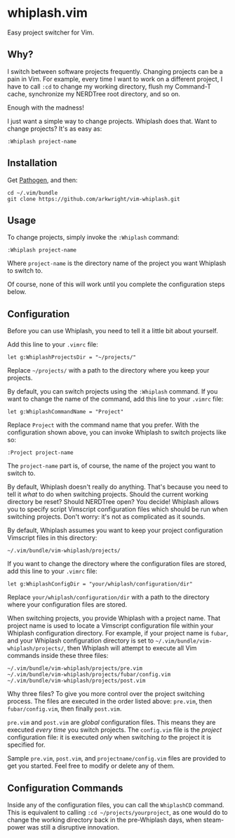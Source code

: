 # whiplash.vim

Easy project switcher for Vim.

## Why?

I switch between software projects frequently. Changing projects can be
a pain in Vim. For example, every time I want to work on a different
project, I have to call `:cd` to change my working directory, flush my
Command-T cache, synchronize my NERDTree root directory, and so on.

Enough with the madness!

I just want a simple way to change projects. Whiplash does that. Want to
change projects? It's as easy as:

    :Whiplash project-name

## Installation

Get [Pathogen](https://github.com/tpope/vim-pathogen), and then:

    cd ~/.vim/bundle
    git clone https://github.com/arkwright/vim-whiplash.git

## Usage

To change projects, simply invoke the `:Whiplash` command:

    :Whiplash project-name

Where `project-name` is the directory name of the project you want
Whiplash to switch to.

Of course, none of this will work until you complete the configuration
steps below.

## Configuration

Before you can use Whiplash, you need to tell it a little bit about
yourself.

Add this line to your `.vimrc` file:

    let g:WhiplashProjectsDir = "~/projects/"

Replace `~/projects/` with a path to the directory where you keep your
projects.

By default, you can switch projects using the `:Whiplash` command. If
you want to change the name of the command, add this line to your
`.vimrc` file:

    let g:WhiplashCommandName = "Project"

Replace `Project` with the command name that you prefer. With the
configuration shown above, you can invoke Whiplash to switch projects
like so:

    :Project project-name

The `project-name` part is, of course, the name of the project you want
to switch to.

By default, Whiplash doesn't really do anything. That's because you need
to tell it *what* to do when switching projects. Should the current
working directory be reset? Should NERDTree open? You decide! Whiplash
allows you to specify script Vimscript configuration files which should
be run when switching projects. Don't worry: it's not as complicated as
it sounds.

By default, Whiplash assumes you want to keep your project configuration
Vimscript files in this directory:

    ~/.vim/bundle/vim-whiplash/projects/

If you want to change the directory where the configuration files are
stored, add this line to your `.vimrc` file:

    let g:WhiplashConfigDir = "your/whiplash/configuration/dir"

Replace `your/whiplash/configuration/dir` with a path to the directory
where your configuration files are stored.

When switching projects, you provide Whiplash with a project name. That
project name is used to locate a Vimscript configuration file within
your Whiplash configuration directory. For example, if your project name
is `fubar`, and your Whiplash configuration directory is set to
`~/.vim/bundle/vim-whiplash/projects/`, then Whiplash will attempt to
execute all Vim commands inside these three files:

    ~/.vim/bundle/vim-whiplash/projects/pre.vim
    ~/.vim/bundle/vim-whiplash/projects/fubar/config.vim
    ~/.vim/bundle/vim-whiplash/projects/post.vim

Why three files? To give you more control over the project switching
process. The files are executed in the order listed above: `pre.vim`,
then `fubar/config.vim`, then finally `post.vim`.

`pre.vim` and `post.vim` are *global* configuration files. This means
they are executed *every time* you switch projects. The `config.vim`
file is the *project* configuration file: it is executed *only* when
switching *to* the project it is specified for.

Sample `pre.vim`, `post.vim`, and `projectname/config.vim` files are
provided to get you started. Feel free to modify or delete any of them.

## Configuration Commands

Inside any of the configuration files, you can call the `WhiplashCD`
command. This is equivalent to calling `:cd ~/projects/yourproject`, as
one would do to change the working directory back in the pre-Whiplash
days, when steam-power was still a disruptive innovation.
